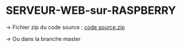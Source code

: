 # SERVEUR-WEB-sur-RASPBERRY

-> Fichier zip du code source : [code source.zip](https://github.com/user-attachments/files/15971264/code.source.zip)

-> Ou dans la branche master
